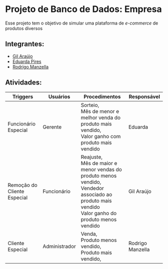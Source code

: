 # Projeto de Banco de Dados: Empresa
Esse projeto tem o objetivo de simular uma plataforma de *e-commerce* de produtos diversos
## Integrantes:
- [Gil Araújo](https://github.com/Gil32610) 
- [Eduarda Pires](https://github.com/EduardaPires)
- [Rodrigo Manzella](https://github.com/RodManzella)

## Atividades:

| Triggers | Usuários | Procedimentos | Responsável |
|----------|-----------|--------------|-------------|
|Funcionário Especial | Gerente| Sorteio,<br>Mês de menor e melhor venda do produto mais vendido,<br> Valor ganho com produto mais vendido | Eduarda|
|Remoção do Cliente Especial| Funcionário | Reajuste,<br> Mês de maior e menor vendas do produto menos vendido,<br> Vendedor associado ao produto mais vendido <br> Valor ganho do produto menos vendido| Gil Araújo|
|Cliente Especial|Administrador| Venda,<br> Produto menos vendido,<br> Produto mais vendido,<br>| Rodrigo Manzella | 
